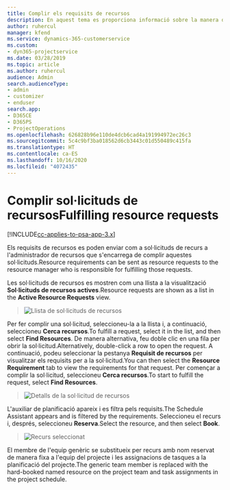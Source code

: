 ```yaml
---
title: Complir els requisits de recursos
description: En aquest tema es proporciona informació sobre la manera de complir els requisits dels recursos.
author: ruhercul
manager: kfend
ms.service: dynamics-365-customerservice
ms.custom:
- dyn365-projectservice
ms.date: 03/28/2019
ms.topic: article
ms.author: ruhercul
audience: Admin
search.audienceType:
- admin
- customizer
- enduser
search.app:
- D365CE
- D365PS
- ProjectOperations
ms.openlocfilehash: 626828b96e110de4dcb6cad4a191994972ec26c3
ms.sourcegitcommit: 5c4c9bf3ba018562d6cb3443c01d550489c415fa
ms.translationtype: HT
ms.contentlocale: ca-ES
ms.lasthandoff: 10/16/2020
ms.locfileid: "4072435"
---
```

# <a name="fulfilling-resource-requests"></a><span data-ttu-id="49e08-103">Complir sol·licituds de recursos</span><span class="sxs-lookup"><span data-stu-id="49e08-103">Fulfilling resource requests</span></span>

[!INCLUDE[cc-applies-to-psa-app-3.x](../includes/cc-applies-to-psa-app-3x.md)]

<span data-ttu-id="49e08-104">Els requisits de recursos es poden enviar com a sol·licituds de recurs a l'administrador de recursos que s'encarrega de complir aquestes sol·licituds.</span><span class="sxs-lookup"><span data-stu-id="49e08-104">Resource requirements can be sent as resource requests to the resource manager who is responsible for fulfilling those requests.</span></span>

<span data-ttu-id="49e08-105">Les sol·licituds de recursos es mostren com una llista a la visualització **Sol·licituds de recursos actives**.</span><span class="sxs-lookup"><span data-stu-id="49e08-105">Resource requests are shown as a list in the **Active Resource Requests** view.</span></span>

> ![Llista de sol·licituds de recursos](media/Resource-Management-image59.png)

<span data-ttu-id="49e08-107">Per fer complir una sol·licitud, seleccioneu-la a la llista i, a continuació, seleccioneu **Cerca recursos**.</span><span class="sxs-lookup"><span data-stu-id="49e08-107">To fulfill a request, select it in the list, and then select **Find Resources**.</span></span> <span data-ttu-id="49e08-108">De manera alternativa, feu doble clic en una fila per obrir la sol·licitud.</span><span class="sxs-lookup"><span data-stu-id="49e08-108">Alternatively, double-click a row to open the request.</span></span> <span data-ttu-id="49e08-109">A continuació, podeu seleccionar la pestanya **Requisit de recursos** per visualitzar els requisits per a la sol·licitud.</span><span class="sxs-lookup"><span data-stu-id="49e08-109">You can then select the **Resource Requirement** tab to view the requirements for that request.</span></span> <span data-ttu-id="49e08-110">Per començar a complir la sol·licitud, seleccioneu **Cerca recursos**.</span><span class="sxs-lookup"><span data-stu-id="49e08-110">To start to fulfill the request, select **Find Resources**.</span></span>

> ![Detalls de la sol·licitud de recursos](media/Resource-Management-image60.png)

<span data-ttu-id="49e08-112">L'auxiliar de planificació apareix i es filtra pels requisits.</span><span class="sxs-lookup"><span data-stu-id="49e08-112">The Schedule Assistant appears and is filtered by the requirements.</span></span> <span data-ttu-id="49e08-113">Seleccioneu el recurs i, després, seleccioneu **Reserva**.</span><span class="sxs-lookup"><span data-stu-id="49e08-113">Select the resource, and then select **Book**.</span></span>

> ![Recurs seleccionat](media/Resource-Management-image61.png)

<span data-ttu-id="49e08-115">El membre de l'equip genèric se substitueix per recurs amb nom reservat de manera fixa a l'equip del projecte i les assignacions de tasques a la planificació del projecte.</span><span class="sxs-lookup"><span data-stu-id="49e08-115">The generic team member is replaced with the hard-booked named resource on the project team and task assignments in the project schedule.</span></span>
